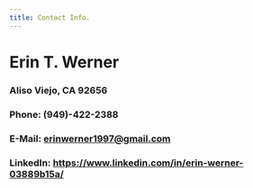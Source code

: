 ```yaml
---
title: Contact Info.
---
```


# Erin T. Werner

### Aliso Viejo, CA 92656
### Phone: (949)-422-2388
### E-Mail: erinwerner1997@gmail.com
### LinkedIn: https://www.linkedin.com/in/erin-werner-03889b15a/


